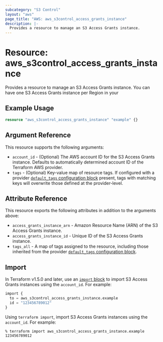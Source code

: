 ```yaml
---
subcategory: "S3 Control"
layout: "aws"
page_title: "AWS: aws_s3control_access_grants_instance"
description: |-
  Provides a resource to manage an S3 Access Grants instance.
---
```


# Resource: aws_s3control_access_grants_instance

Provides a resource to manage an S3 Access Grants instance.
You can have one S3 Access Grants instance per Region in your

## Example Usage

```terraform
resource "aws_s3control_access_grants_instance" "example" {}
```

## Argument Reference

This resource supports the following arguments:

* `account_id` - (Optional) The AWS account ID for the S3 Access Grants instance. Defaults to automatically determined account ID of the Terraform AWS provider.
* `tags` - (Optional) Key-value map of resource tags. If configured with a provider [`default_tags` configuration block](https://registry.terraform.io/providers/hashicorp/aws/latest/docs#default_tags-configuration-block) present, tags with matching keys will overwrite those defined at the provider-level.

## Attribute Reference

This resource exports the following attributes in addition to the arguments above:

* `access_grants_instance_arn` - Amazon Resource Name (ARN) of the S3 Access Grants instance.
* `access_grants_instance_id` - Unique ID of the S3 Access Grants instance.
* `tags_all` - A map of tags assigned to the resource, including those inherited from the provider [`default_tags` configuration block](https://registry.terraform.io/providers/hashicorp/aws/latest/docs#default_tags-configuration-block).

## Import

In Terraform v1.5.0 and later, use an [`import` block](https://developer.hashicorp.com/terraform/language/import) to import S3 Access Grants instances using the `account_id`. For example:

```terraform
import {
  to = aws_s3control_access_grants_instance.example
  id = "123456789012"
}
```

Using `terraform import`, import S3 Access Grants instances using the `account_id`. For example:

```console
% terraform import aws_s3control_access_grants_instance.example 123456789012
```
